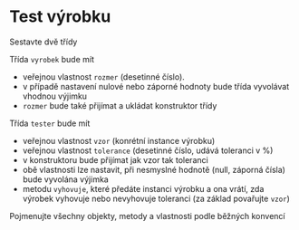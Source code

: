 # Test výrobku

Sestavte dvě třídy

Třída `vyrobek` bude mít 
* veřejnou vlastnost `rozmer` (desetinné číslo). 
* v případě nastavení nulové nebo záporné hodnoty bude třída vyvolávat vhodnou výjimku
* `rozmer` bude také přijímat a ukládat konstruktor třídy

Třída `tester` bude mít
* veřejnou vlastnost `vzor` (konrétní instance výrobku)
* veřejnou vlastnost `tolerance` (desetinné číslo, udává toleranci v %)
* v konstruktoru bude přijímat jak vzor tak toleranci
* obě vlastnosti lze nastavit, při nesmyslné hodnotě (null, záporná čísla) bude vyvolána výjimka
* metodu `vyhovuje`, které předáte instanci výrobku a ona vrátí, zda výrobek vyhovuje nebo nevyhovuje toleranci (za základ povařujte `vzor`)

Pojmenujte všechny objekty, metody a vlastnosti podle běžných konvencí

